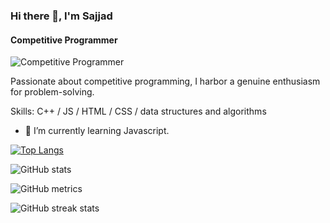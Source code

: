 ### Hi there 👋, I'm Sajjad
#### Competitive Programmer
![Competitive Programmer](https://avatars.githubusercontent.com/u/58327560?s=400&u=5f760e81764a7e3a53aa96fa23d8e00baf3ba4c7&v=4)


Passionate about competitive programming, I harbor a genuine enthusiasm for problem-solving.

Skills: C++ / JS / HTML / CSS / data structures and algorithms

- 🌱 I’m currently learning Javascript. 
 

[![Top Langs](https://github-readme-stats.vercel.app/api/top-langs/?username=sajjad-hossen)](https://github.com/anuraghazra/github-readme-stats)

![GitHub stats](https://github-readme-stats.vercel.app/api?username=sajjad-hossen&show_icons=true)  

![GitHub metrics](https://metrics.lecoq.io/sajjad-hossen)  

![GitHub streak stats](https://streak-stats.demolab.com/?user=sajjad-hossen)  

